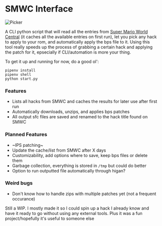 # SMWC Interface

![Picker](https://i.imgur.com/22R7Lmi.jpg)

A CLI python script that will read all the entries from [Super Mario World Central](https://www.smwcentral.net/) (it caches all the available entries on first run), let you pick any hack to apply to your rom, and automatically apply the bps file to it. Using this tool really speeds up the process of grabbing a certain hack and applying the patch for it, epsecially if CLI/automation is more your thing.

To get it up and running for now, do a good ol':
```
pipenv install
pipenv shell
python start.py
```

### Features
- Lists all hacks from SMWC and caches the results for later use after first run
- Automatically downloads, unzips, and applies bps patches
- All output sfc files are saved and renamed to the hack title found on SMWC
### Planned Features
- ~IPS patching~
- Update the cache/list from SMWC after X days
- Customizability, add options where to save, keep bps files or delete them
- Garbage collection, everything is stored in `/tmp` but could do better
- Option to run outputted file automatically through higan?
### Weird bugs
- Don't know how to handle zips with multiple patches yet (not a frequent occurance)

Still a WIP. I mostly made it so I could spin up a hack I already know and have it ready to go without using any external tools. Plus it was a fun project/hopefully it's useful to someone else